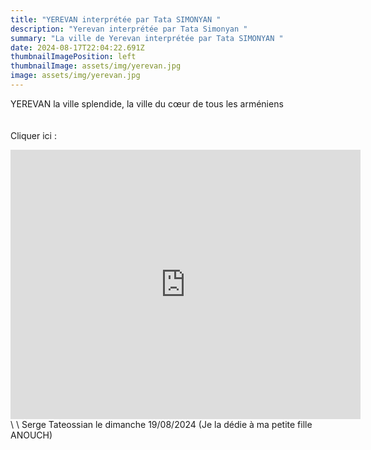 ```yaml
---
title: "YEREVAN interprétée par Tata SIMONYAN "
description: "Yerevan interprétée par Tata Simonyan "
summary: "La ville de Yerevan interprétée par Tata SIMONYAN "
date: 2024-08-17T22:04:22.691Z
thumbnailImagePosition: left
thumbnailImage: assets/img/yerevan.jpg
image: assets/img/yerevan.jpg
---
```

YEREVAN la ville splendide, la ville du cœur de tous les arméniens \
\
\
Cliquer ici :

<iframe src="https://www.facebook.com/plugins/video.php?height=316&href=https%3A%2F%2Fwww.facebook.com%2Fhrachuhi.utmazyan%2Fvideos%2F441149085047674%2F&show_text=true&width=560&t=0" width="560" height="431" style="border:none;overflow:hidden" scrolling="no" frameborder="0" allowfullscreen="true" allow="autoplay; clipboard-write; encrypted-media; picture-in-picture; web-share" allowFullScreen="true"></iframe>\
\
Serge Tateossian le dimanche 19/08/2024  (Je la dédie à ma petite fille ANOUCH)